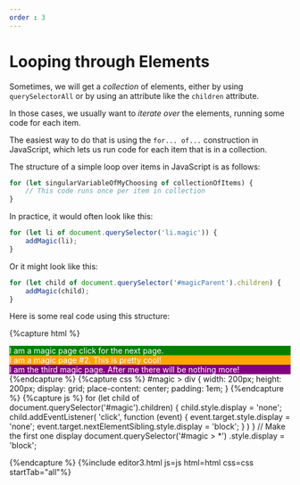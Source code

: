 ```yaml
---
order : 3 
---
```


# Looping through Elements

Sometimes, we will get a *collection* of elements, either by using 
`querySelectorAll` or by using an attribute like the `children`
attribute.

In those cases, we usually want to *iterate over* the elements, running some code for each item.

The easiest way to do that is using the `for... of...` construction in JavaScript, which lets us
run code for each item that is in a collection.

The structure of a simple loop over items in JavaScript is as follows:
```javascript
for (let singularVariableOfMyChoosing of collectionOfItems) {
    // This code runs once per item in collection
}
```

In practice, it would often look like this:

```javascript
for (let li of document.querySelector('li.magic')) {
    addMagic(li);
}
```

Or it might look like this:
```javascript
for (let child of document.querySelector('#magicParent').children) {
    addMagic(child);
}
```

Here is some real code using this structure:

{%capture html %}
<div id="magic">
   <div style="background-color:green;color:white;">
     I am a magic page click for the next page.
   </div>
   <div style="background-color:orange;color:white;">
     I am a magic page #2. This is pretty cool!
   </div>
   <div style="background-color:purple;color:white;">
     I am the third magic page. After me there will be nothing more!
   </div>
 </div>
 {%endcapture %}
 {%capture css %}
 #magic > div {
  width: 200px;
  height: 200px;
  display: grid;
  place-content: center;
  padding: 1em;
 }
 {%endcapture %}
 {%capture js %}
   for (let child of document.querySelector('#magic').children) {
       child.style.display = 'none';
       child.addEventListener(
          'click',
          function (event) {
              event.target.style.display = 'none';
              event.target.nextElementSibling.style.display = 'block';
          }
       )
   }
   // Make the first one display
   document.querySelector('#magic > *')
     .style.display = 'block';
     
{%endcapture %}
{%include editor3.html js=js html=html css=css startTab="all"%}
